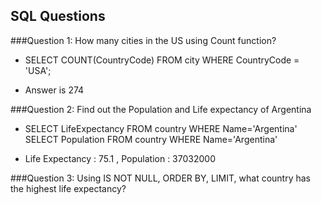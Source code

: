 ## SQL Questions
###Question 1: How many cities in the US using Count function?
   * SELECT COUNT(CountryCode) FROM city WHERE CountryCode = 'USA';

   * Answer is 274

###Question 2: Find out the Population and Life expectancy of Argentina
   * SELECT LifeExpectancy FROM country WHERE Name='Argentina'
     SELECT Population FROM country WHERE Name='Argentina'

   * Life Expectancy : 75.1 , Population : 37032000

###Question 3: Using IS NOT NULL, ORDER BY, LIMIT, what country has the highest life expectancy?
